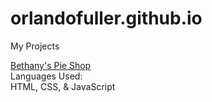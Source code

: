 # orlandofuller.github.io

My Projects

<a href="orlandofuller.github.io/bethanys_pie_shop/index.html">Bethany's Pie Shop</a> <br>
Languages Used: <br>
HTML, CSS, & JavaScript
